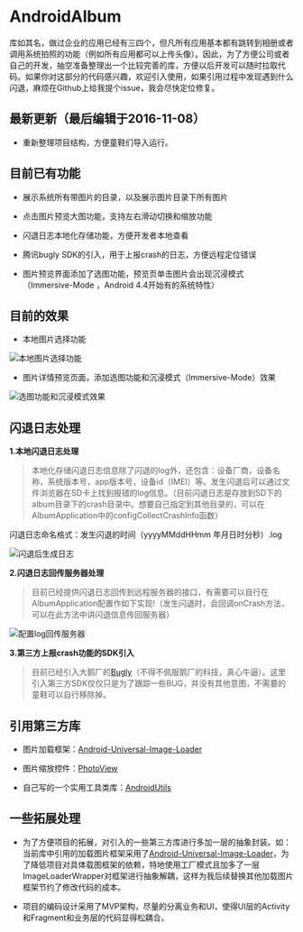 # AndroidAlbum

库如其名，做过企业的应用已经有三四个，但凡所有应用基本都有跳转到相册或者调用系统拍照的功能（例如所有应用都可以上传头像）。因此，为了方便公司或者自己的开发，抽空准备整理出一个比较完善的库，方便以后开发可以随时拉取代码。如果你对这部分的代码感兴趣，欢迎引入使用，如果引用过程中发现遇到什么闪退，麻烦在Github上给我提个issue，我会尽快定位修复。

## 最新更新（最后编辑于2016-11-08）

- 重新整理项目结构，方便童鞋们导入运行。

## 目前已有功能

- 展示系统所有带图片的目录，以及展示图片目录下所有图片

- 点击图片预览大图功能，支持左右滑动切换和缩放功能

- 闪退日志本地化存储功能，方便开发者本地查看

- 腾讯bugly SDK的引入，用于上报crash的日志，方便远程定位错误

- 图片预览界面添加了选图功能，预览页单击图片会出现沉浸模式（Immersive-Mode ，Android 4.4开始有的系统特性）

## 目前的效果

- 本地图片选择功能

![本地图片选择功能](http://f.hiphotos.baidu.com/image/pic/item/ae51f3deb48f8c54c954df5f3d292df5e0fe7f3e.jpg)

- 图片详情预览页面，添加选图功能和沉浸模式（Immersive-Mode）效果

![选图功能和沉浸模式效果](http://b.hiphotos.baidu.com/image/pic/item/838ba61ea8d3fd1f3071ac4c374e251f95ca5f4f.jpg)

## 闪退日志处理

**1.本地闪退日志处理**

> 本地化存储闪退日志信息除了闪退的log外，还包含：设备厂商，设备名称，系统版本号，app版本号，设备id（IMEI）等。发生闪退后可以通过文件浏览器在SD卡上找到报错的log信息。（目前闪退日志是存放到SD下的album目录下的crash目录中。想要自己指定到其他目录的，可以在AlbumApplication中的configCollectCrashInfo函数）

闪退日志命名格式：发生闪退的时间（yyyyMMddHHmm 年月日时分秒）.log

![闪退后生成日志](http://g.hiphotos.baidu.com/image/pic/item/d0c8a786c9177f3ed17a360377cf3bc79f3d5676.jpg)

**2.闪退日志回传服务器处理**

> 目前已经提供闪退日志回传到远程服务器的接口，有需要可以自行在AlbumApplication配置作如下实现!（发生闪退时，会回调onCrash方法，可以在此方法中讲闪退信息传回服务器）

![配置log回传服务器](http://h.hiphotos.baidu.com/image/pic/item/dbb44aed2e738bd494f0643fa68b87d6267ff9ef.jpg)

**3.第三方上报crash功能的SDK引入**

> 目前已经引入大鹅厂的[Bugly](http://bugly.qq.com/)（不得不佩服鹅厂的科技，真心牛逼）。这里引入第三方SDK仅仅只是为了跟踪一些BUG，并没有其他意图，不需要的童鞋可以自行移除掉。

## 引用第三方库

- 图片加载框架：[Android-Universal-Image-Loader](https://github.com/nostra13/Android-Universal-Image-Loader)

- 图片缩放控件：[PhotoView](https://github.com/chrisbanes/PhotoView)

- 自己写的一个实用工具类库：[AndroidUtils](https://github.com/D-clock/AndroidUtils)

## 一些拓展处理

- 为了方便项目的拓展，对引入的一些第三方库进行多加一层的抽象封装。如：当前库中引用的加载图片框架采用了[Android-Universal-Image-Loader](https://github.com/nostra13/Android-Universal-Image-Loader)，为了降低项目对具体载图框架的依赖，特地使用工厂模式且加多了一层ImageLoaderWrapper对框架进行抽象解耦，这样为我后续替换其他加载图片框架节约了修改代码的成本。

- 项目的编码设计采用了MVP架构，尽量的分离业务和UI，使得UI层的Activity和Fragment和业务层的代码显得松耦合。 
